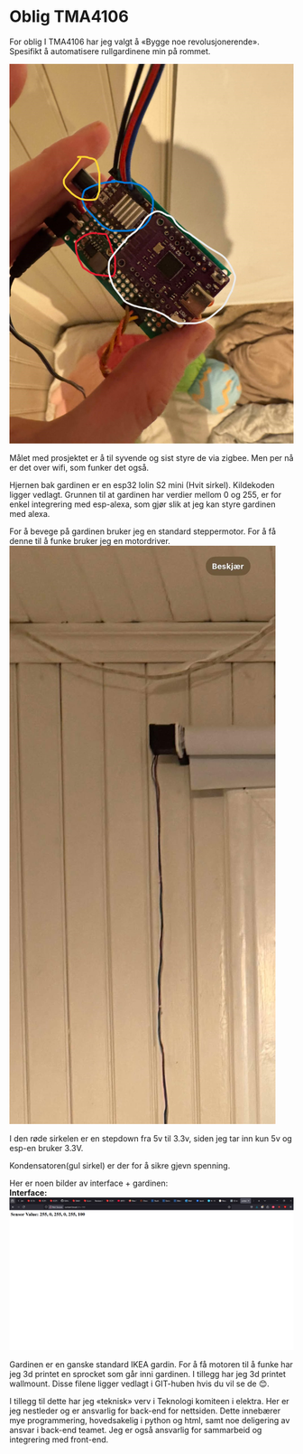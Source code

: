 # Oblig TMA4106

For oblig I TMA4106 har jeg valgt å «Bygge noe revolusjonerende». Spesifikt å automatisere rullgardinene min på rommet. 

![oversikt over system](system.jpg)

Målet med prosjektet er å til syvende og sist styre de via zigbee. Men per nå er det over wifi, som funker det også.

Hjernen bak gardinen er en esp32 lolin S2 mini (Hvit sirkel). Kildekoden ligger vedlagt. Grunnen til at gardinen har verdier mellom 0 og 255, er for enkel integrering med esp-alexa, som gjør slik at jeg kan styre gardinen med alexa.

For å bevege på gardinen bruker jeg en standard steppermotor. For å få denne til å funke bruker jeg en motordriver. 
![stepper](stepper.jpg)

I den røde sirkelen er en stepdown fra 5v til 3.3v, siden jeg tar inn kun 5v og esp-en bruker 3.3V.

Kondensatoren(gul sirkel) er der for å sikre gjevn spenning.

Her er noen bilder av interface + gardinen:  
**Interface:**  
![interface](interface.png)

Gardinen er en ganske standard IKEA gardin. For å få motoren til å funke har jeg 3d printet en sprocket som går inni gardinen. I tillegg har jeg 3d printet wallmount. Disse filene ligger vedlagt i GIT-huben hvis du vil se de 😊.

I tillegg til dette har jeg «teknisk» verv i Teknologi komiteen i elektra. Her er jeg nestleder og er ansvarlig for back-end for nettsiden. Dette innebærer mye programmering, hovedsakelig i python og html, samt noe deligering av ansvar i back-end teamet. Jeg er også ansvarlig for sammarbeid og integrering med front-end.
